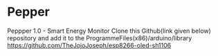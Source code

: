 # Pepper
Peppper 1.0 - Smart Energy Monitor
Clone this Github(link given below) repository and add it to the ProgrammeFiles(x86)/arduino/library
https://github.com/TheJojoJoseph/esp8266-oled-sh1106
